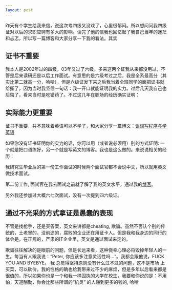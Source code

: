 ```yaml
---
layout: post
---
```


昨天有个学生给我来信，说这次考四级又没戏了，心里很郁闷。所以想问问我四级证对以后的求职应聘有多大的影响。读完了他的信我也回忆起了我自己当年的迷茫和忐忑，所以写一篇博客和大家分享一下我的看法。其实

## 证书不重要
                      
 我本人是2002年过的四级，03年又过了六级。多来这两个证我从来都没用过，不管是后来读研还是以后工作面试。有意思的是六级考过之后，我是全系最高分（其实比第二就高一分，哈哈），但是六级证发下来之后我当着全班同学的面把证书就给撕了，因为当时我坚信一句话：我一开口就能证明我的实力。过后几天我自己也后悔了，看来当时是吃错药了。不过这几年在职场的经历确实证明：

## 实际能力更重要

证书不重要，并不意味着英语可以不学了，和大家分享一篇博文：[谈谈写程序与学英语][song]

如果你没有证书证明你的实力的话，你可以用（或者说必须用）别的方式证明: 一个就是把口语练好，另一个就是写英文的博客。我也是这么做的。来说说相关的经历：

我研究生毕业后的第一份工作面试的时候两个面试官都不会说中文，所以就用英文做技术面试。

第二份工作, 面试官在我去面试之前就了解了我的英文水平，通过我的[博客](http://happypeter.github.com)。

另外我还参加过大概六七次面试，没有一次提到四六级证。

## 通过不光采的方式拿证是愚蠢的表现

不管是找枪手，还是买答案，英文来讲都是cheating,
欺骗。虽然不否认个别的传统的，土老冒的，没前途的，腐败的企业还在用证卡人。但是我和我身边的同行的体会是，在正规的，严肃的IT企业里，英文是通过面试来定的。

欺骗往往解决的是眼前的问题，但是长远来看，这种侥幸心理必将毁掉年轻人的一生。每当有人跟我说：“Peter, 你应该多注意灵活性吗...“。我都会跟他说，FUCK YOU AND BYEBYE。 我
总觉得坚持原则没有什么过不过的问题，这不是市场
上买菜，可以砍价。我的性格的确也给我带来过不少的麻烦，但是多年以后看来都是很值的，所以如果你也是一个和我一样固执的大学在校生，我要和你说的是：不用怕，天道酬勤，你会比那些所谓的“机灵” 的人赚到更多的钱的, 哈哈
  

[song]:http://happypeter.github.com/谈谈写程序与学英语（转载）.html
